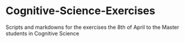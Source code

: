 # Cognitive-Science-Exercises
Scripts and markdowns for the exercises the 8th of April to the Master students in Cognitive Science
